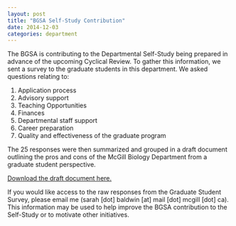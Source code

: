 ```yaml
---
layout: post
title: "BGSA Self-Study Contribution"
date: 2014-12-03
categories: department
---
```


The BGSA is contributing to the Departmental Self-Study being prepared in advance of the upcoming Cyclical Review. To gather this information, we sent a survey to the graduate students in this department. We asked questions relating to: 
1. Application process 
2. Advisory support 
3. Teaching Opportunities 
4. Finances 
5. Departmental staff support 
6. Career preparation 
7. Quality and effectiveness of the graduate program 

The 25 responses were then summarized and grouped in a draft document outlining the pros and cons of the McGill Biology Department from a graduate student perspective. 

[Download the draft document here.](http://mcgillbgsa.com/assets/biodpt_survey_summary.docx)

If you would like access to the raw responses from the Graduate Student Survey, please email me (sarah [dot] baldwin [at] mail [dot] mcgill [dot] ca). This information may be used to help improve the BGSA contribution to the Self-Study or to motivate other initiatives.